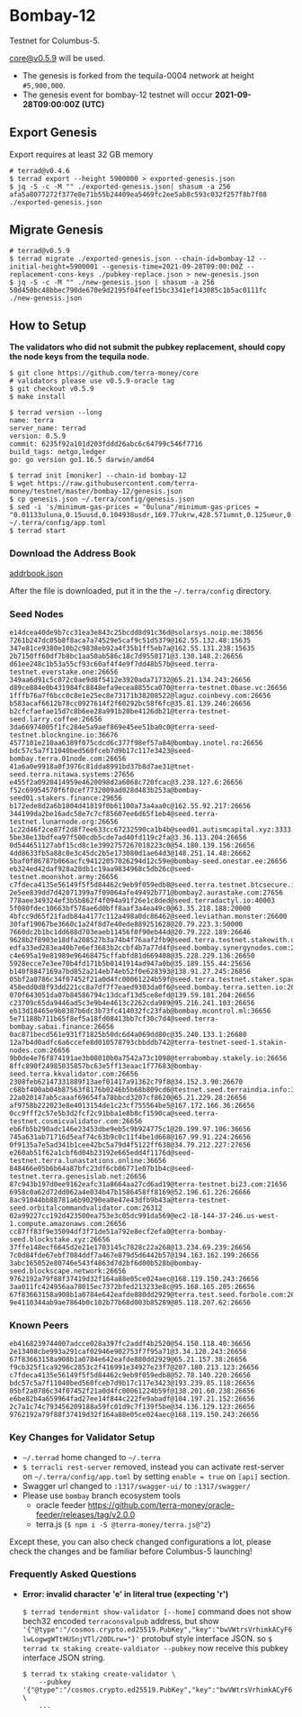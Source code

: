 # Bombay-12

Testnet for Columbus-5.

[core@v0.5.9](https://github.com/terra-money/core/releases/v0.5.9) will be used.

- The genesis is forked from the tequila-0004 network at height `#5,900,000`.
- The genesis event for bombay-12 testnet will occur **2021-09-28T09:00:00Z (UTC)**

## Export Genesis
Export requires at least 32 GB memory
```shell
# terrad@v0.4.6
$ terrad export --height 5900000 > exported-genesis.json
$ jq -S -c -M "" ./exported-genesis.json| shasum -a 256
afa5a8077272f377e8e71b55b24409ea5469fc2ee5ab8c593c032f257f8b7f08 ./exported-genesis.json
```

## Migrate Genesis
```shell
# terrad@v0.5.9
$ terrad migrate ./exported-genesis.json --chain-id=bombay-12 --initial-height=5900001 --genesis-time=2021-09-28T09:00:00Z --replacement-cons-keys ./pubkey-replace.json > new-genesis.json
$ jq -S -c -M "" ./new-genesis.json | shasum -a 256
50d450bc48bbec790de670e9d2195f04feef15bc3341ef143085c1b5ac0111fc ./new-genesis.json
```

## How to Setup
**The validators who did not submit the pubkey replacement, should copy the node keys from the tequila node.**

```shell
$ git clone https://github.com/terra-money/core
# validators please use v0.5.9-oracle tag
$ git checkout v0.5.9
$ make install

$ terrad version --long
name: terra
server_name: terrad
version: 0.5.9
commit: 6235f92a101d203fddd26abc6c64799c546f7716
build_tags: netgo,ledger
go: go version go1.16.5 darwin/amd64

$ terrad init [moniker] --chain-id bombay-12
$ wget https://raw.githubusercontent.com/terra-money/testnet/master/bombay-12/genesis.json
$ cp genesis.json ~/.terra/config/genesis.json
$ sed -i 's/minimum-gas-prices = "0uluna"/minimum-gas-prices = "0.01133uluna,0.15uusd,0.104938usdr,169.77ukrw,428.571umnt,0.125ueur,0.98ucny,16.37ujpy,0.11ugbp,10.88uinr,0.19ucad,0.14uchf,0.19uaud,0.2usgd,4.62uthb,1.25usek,1.25unok,0.9udkk,2180.0uidr,7.6uphp,1.17uhkd"/g' ~/.terra/config/app.toml
$ terrad start
```

### Download the Address Book

[addrbook.json](addrbook.json)

After the file is downloaded, put it in the the `~/.terra/config` directory.

### Seed Nodes
```
e14dcea40de9b7cc31ea3e843c25bcdd8d91c36d@solarsys.noip.me:38656
7261b247dc05b8f8aca7a74529e5caf9c51d5379@162.55.132.48:15635
347e81ce9380e10b2c9838eb92a4f35b1ff5eb7a@162.55.131.238:15635
2b7150ff60df7b8bc1aa50ab586c18c7d9550171@3.130.148.2:26656
d61ee248c1b53a55cf93c60af4f4e9f7dd48b57b@seed.terra-testnet.everstake.one:26656
349aa6d91c5c072c0ae9d8f5412e3920ada71732@65.21.134.243:26656
d89ce884e0b431984fc8848efa9ecea8855ca070@terra-testnet.0base.vc:26656
1fffb76a7f6bcc0c8e1e25ec8e73171b38208522@laguz.coinbevy.com:26656
b583acaf6612b78cc0927614f2f60292bc58f6fc@35.81.139.246:26656
b2cfcfaefae15d7c8b6ee28a991b20be4126db21@terra-testnet-seed.larry.coffee:26656
3da66974005f1fc284e5a9aef869e45ee51ba0c0@terra-seed-testnet.blockngine.io:36676
4577101e210aa6389f075cdcd6c377f98ef57a84@bombay.inotel.ro:26656
bdc57c5a7f11040bed560fceb7d9b17c117e3423@seed-bombay.terra.01node.com:26656
41a6a0e9918a0f3976c81dda8991bd37b8d7ae31@tnet-seed.terra.nitawa.systems:27656
e455f2a0920414959e4620098d2a6068c720fcac@3.238.127.6:26656
f52c69954570f6f0cef7732009ad028d483b253a@bombay-seed01.stakers.finance:29656
b172ede8d2a6b1804d41819f0b61100a73a4aa0c@162.55.92.217:26656
344199da2be16adc58e7c7cf85607ee6d65f1eb4@seed.terra-testnet.lunarnode.org:26656
1c22d46f2ce87f2d8f7ee633cc67232590ca1b4b@seed01.autismcapital.xyz:3333
5be38e13bdfea97f500cdb5cde7ad40fd119c2fa@3.36.113.204:26656
0d544651127abf15cd8c1e3992757267018223c0@54.180.139.156:26656
4dd8633fb5a88c0e3c45dc2b5e173080d1ae64d3@148.251.14.48:26662
5baf0f86787b066acfc94122057026294d12c59e@bombay-seed.onestar.ee:26656
eb324ed42daf928a28db1c19aa9834968c5db26c@seed-testnet.moonshot.army:26656
c7fdeca4135e56149f5f5d84462c9eb9f059edb8@seed.terra.testnet.btcsecure.io:26656
2e5ee839dd7d42071399a7f09064afe49492b771@bombay2.aurastake.com:27656
778aee349324ef3b5b862f4f094a91f26e1c8ded@seed.terradactyl.io:40003
5f080fdec10663bf578ae6d0bff8aaf3a4ea49c0@63.35.218.188:20000
4bfcc9d65f21fadb84a4177c112a498a0dc86462@seed.leviathan.monster:26600
30faf19067be3660c1a24f8d7e40ede889251628@20.79.223.3:50000
7660dc2b1bc1dd688d703eaeb11456f0f90eb44d@20.79.222.189:26646
9628b2f8903e18dfa208527b3a74b4f76aaf2fb9@seed.terra.testnet.stakewith.us:47756
edfa33ed283ea40b7e6ef3683b2ccbf4b7a77d4f@seed.bombay.synergynodes.com:26656
c4e695a19e81989e96468475cffabfd81d669408@35.228.229.136:26650
5928ecce7e3ee70b4fd171b5b0141914ad947a0b@35.189.155.44:25656
b140f8847169a7bd852a214eb74eb52f0e628393@138.91.27.245:26856
05bf2a0786c34f07452f21a0d4fc00061224b59f@seed.terra.testnet.staker.space:26656
458edd0d8f93dd221cc8a7df7f7eaed9303da0f6@seed.bombay.terra.setten.io:26656
070f643051da07b84586794c13dcaf13d5ce8efd@139.59.181.204:26656
c23709c65da9446ad5c3e9b4e4613c2262cda989@95.216.241.103:26656
eb13d18465e9b8387b6dc3b73fc414032fc23fab@bombay.mcontrol.ml:36656
5e71188b711b65f8ef5a18fd08413bb7cf30c7d4@seed.terra-bombay.sabai.finance:26656
0ac871becd561e931f71825b50dc6d4a069dd80c@35.240.133.1:26680
12a7b4d0adfc6a6ccefe8d010578793cbbddb742@terra-testnet-seed-1.stakin-nodes.com:26656
9b0de4e76f874191ae3b08010b0a7542a73c1098@terrabombay.stakely.io:26656
8ffc890f24985035857bc63e5ff13eaac1f77683@bombay-seed.terra.kkvalidator.com:26656
2308feb62147331889f13aef01417a91362c79f8@34.152.3.90:26670
c68bf400ab04b87563f8176b0246b5b68b809cd6@testnet.seed.terraindia.info:36656
22a020147ab5caaaf69654fa78bbcd3207cf8620@65.21.229.28:26656
af9758b222023e8e4013154de1c23cf755564be5@167.172.166.36:26656
0cc9fff2c57e5b3d2fcf2c91bba1e8b8cf1590ca@seed.terra-testnet.cosmicvalidator.com:26656
eb6fb5b290adc146e23453dbe9eb5c9b924775c1@20.199.97.106:36656
745a631ab71716d5eaf74c63b9c0c11f4be1d668@167.99.91.224:26656
0f9135a7e5ad341b1cee42bc5a79d4f5122ff638@34.79.212.227:27656
e260ab51f62a1cbf6d04b23192e665edd4f1176d@seed-testnet.terra.lunastations.online:36656
848466e05b6b64a87bfc23df6cb06771e07b1b4c@seed-testnet.terra.genesislab.net:26656
87c943b197d0ee9162eafc31a8664aa27cd6ad19@terra-testnet.bi23.com:21656
6958c0a62d72dd062a4e034b47b1586458ff8169@52.196.61.226:26666
8ac91044bb88781a6b90290ea0e47e43dfb9b43a@terra-testnet-seed.orbitalcommandvalidator.com:26312
02a99227cc192d423500ea753e3c05dc991da569@ec2-18-144-37-246.us-west-1.compute.amazonaws.com:26656
cc87ff83f9e35094df3f71de51a792e8ecf2efa0@terra-bombay-seed.blockstake.xyz:26656
37ffe148ecf6645d2e21e1703145c7828c22a268@13.234.69.239:26656
7c0d84fde67ebf7084ddf7a467e879d5d6442b57@194.163.162.199:26656
3abc165052e80746e543f4863d7d2bf6d00b528b@bombay-seed.blockscape.network:26656
9762192a79f88f37419d32f164a88e05ce024aec@168.119.150.243:26656
3aa011fc424956aa78015ec7372bfed213233e8c@95.168.165.205:26656
67f83663158a908b1a0784e642eafde880dd2929@terra.test.seed.forbole.com:26656
9e4110344ab9ae7864b0c102b77b68d003b85289@85.118.207.62:26656
```

### Known Peers
```
eb4168239744007adcce028a397fc2addf4b2520@54.150.118.40:36656
2e13408cbe993a291caf02946e902753f7f95a71@3.34.120.243:26656
67f83663158a908b1a0784e642eafde880dd2929@65.21.157.38:26656
f9cb325f1ca9296c2853c2f416991e34927e23f7@207.180.213.123:26656
c7fdeca4135e56149f5f5d84462c9eb9f059edb8@52.78.140.220:26656
bdc57c5a7f11040bed560fceb7d9b17c117e3423@193.239.85.118:26656
05bf2a0786c34f07452f21a0d4fc00061224b59f@138.201.60.238:26656
e6be82b4a659964fad27ee14f844c222fe9abadf@104.197.21.152:26656
2c7a1c74c793456209188a59fc01d9c7f139f5be@34.136.129.123:26656
9762192a79f88f37419d32f164a88e05ce024aec@168.119.150.243:26656
```

### Key Changes for Validator Setup
* `~/.terrad` home changed to `~/.terra`
* `$ terracli rest-server` removed, instead you can activate rest-server on `~/.terra/config/app.toml` by setting `enable = true` on `[api]` section.
* Swagger url changed to `:1317/swagger-ui/` to `:1317/swagger/`
* Please use `bombay` branch ecosystem tools
   - oracle feeder https://github.com/terra-money/oracle-feeder/releases/tag/v2.0.0
   - terra.js (`$ npm i -S @terra-money/terra.js@^2`)


Except these, you can also check changed configurations a lot, please check the changes and be familiar before Columbus-5 launching!


### Frequently Asked Questions
* **Error: invalid character 'e' in literal true (expecting 'r')**

   `$ terrad tendermint show-validator [--home]` command does not show bech32 encoded `terraconsvalpub` address, but show `'{"@type":"/cosmos.crypto.ed25519.PubKey","key":"bwVWtrsVrhimkACyF6lwLogwgWTtHUSnjVTl/20DLrw="}'` protobuf style interface JSON. so `$ terrad tx staking create-valdiator --pubkey` now receive this pubkey interface JSON string.
   ```
   $ terrad tx staking create-validator \
       --pubkey '{"@type":"/cosmos.crypto.ed25519.PubKey","key":"bwVWtrsVrhimkACyF6lwLogwgWTtHUSnjVTl/20DLrw="}' \
       ...
   ```
